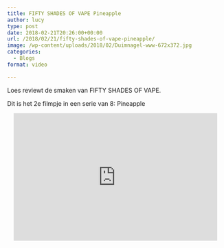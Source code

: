 ```yaml
---
title: FIFTY SHADES OF VAPE Pineapple
author: lucy
type: post
date: 2018-02-21T20:26:00+00:00
url: /2018/02/21/fifty-shades-of-vape-pineapple/
image: /wp-content/uploads/2018/02/Duimnagel-www-672x372.jpg
categories:
  - Blogs
format: video

---
```

Loes reviewt de smaken van FIFTY SHADES OF VAPE.
  
Dit is het 2e filmpje in een serie van 8: Pineapple

<span class="embed-youtube" style="text-align:center; display: block;"><iframe class='youtube-player' type='text/html' width='474' height='297' src='https://www.youtube.com/embed/jnLz_Ik-5Wc?version=3&#038;rel=1&#038;fs=1&#038;autohide=2&#038;showsearch=0&#038;showinfo=1&#038;iv_load_policy=1&#038;wmode=transparent' allowfullscreen='true' style='border:0;'></iframe></span>